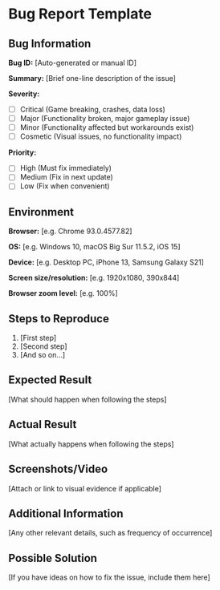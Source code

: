 # Bug Report Template

## Bug Information

**Bug ID:** [Auto-generated or manual ID]

**Summary:** [Brief one-line description of the issue]

**Severity:** 
- [ ] Critical (Game breaking, crashes, data loss)
- [ ] Major (Functionality broken, major gameplay issue)
- [ ] Minor (Functionality affected but workarounds exist)
- [ ] Cosmetic (Visual issues, no functionality impact)

**Priority:**
- [ ] High (Must fix immediately)
- [ ] Medium (Fix in next update)
- [ ] Low (Fix when convenient)

## Environment

**Browser:** [e.g. Chrome 93.0.4577.82]

**OS:** [e.g. Windows 10, macOS Big Sur 11.5.2, iOS 15]

**Device:** [e.g. Desktop PC, iPhone 13, Samsung Galaxy S21]

**Screen size/resolution:** [e.g. 1920x1080, 390x844]

**Browser zoom level:** [e.g. 100%]

## Steps to Reproduce

1. [First step]
2. [Second step]
3. [And so on...]

## Expected Result

[What should happen when following the steps]

## Actual Result

[What actually happens when following the steps]

## Screenshots/Video

[Attach or link to visual evidence if applicable]

## Additional Information

[Any other relevant details, such as frequency of occurrence]

## Possible Solution

[If you have ideas on how to fix the issue, include them here]
